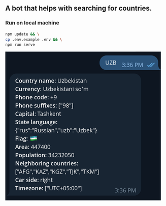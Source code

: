 ## A bot that helps with searching for countries.

### Run on local machine

```bash
npm update && \
cp .env.example .env && \
npm run serve
```

![Screen](./screen-result.png)
